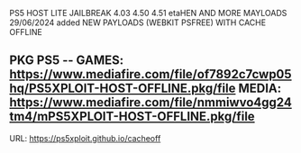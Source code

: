 PS5 HOST LITE JAILBREAK 4.03 4.50 4.51 etaHEN AND MORE MAYLOADS 
29/06/2024 added NEW PAYLOADS (WEBKIT PSFREE)  WITH CACHE OFFLINE

PKG PS5 --
GAMES: https://www.mediafire.com/file/of7892c7cwp05hq/PS5XPLOIT-HOST-OFFLINE.pkg/file
MEDIA: https://www.mediafire.com/file/nmmiwvo4gg24tm4/mPS5XPLOIT-HOST-OFFLINE.pkg/file
--

URL: https://ps5xploit.github.io/cacheoff
